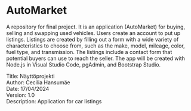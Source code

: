 # AutoMarket

A repository for final project. It is an application (AutoMarket) for buying, selling and swapping used vehicles. Users create an account to put up listings. Listings are created by filling out a form with a wide variety of characteristics to choose from, such as the make, model, mileage, color, fuel type, and transmission. The listings include a contact form that potential buyers can use to reach the seller. The app will be created with Node.js in Visual Studio Code, pgAdmin, and Bootstrap Studio. 

Title: Näyttöprojekti  
Author: Cecilia Hansumäe  
Date: 17/04/2024  
Version: 1.0  
Description: Application for car listings
